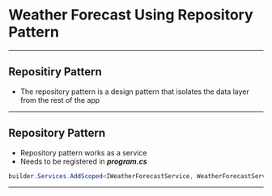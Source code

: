 # Weather Forecast Using Repository Pattern

--- ---

## Repositiry Pattern

- The repository pattern is a design pattern that isolates the data layer from the rest of the app

--- ---

## Repository Pattern

- Repository pattern works as a service
- Needs to be registered in **_program.cs_**

```C#
builder.Services.AddScoped<IWeatherForecastService, WeatherForecastService>();
```

--- ---